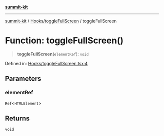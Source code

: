 [**summit-kit**](../../../README.md)

***

[summit-kit](../../../README.md) / [Hooks/toggleFullScreen](../README.md) / toggleFullScreen

# Function: toggleFullScreen()

> **toggleFullScreen**(`elementRef`): `void`

Defined in: [Hooks/toggleFullScreen.tsx:4](https://github.com/andrewgremlich/summit-kit/blob/0bfa11d7cd78adc4fe850151af656319efb5e059/src/react/Hooks/toggleFullScreen.tsx#L4)

## Parameters

### elementRef

`Ref`\<`HTMLElement`\>

## Returns

`void`
